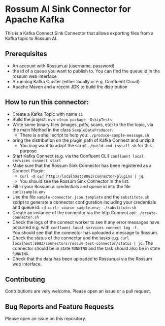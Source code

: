 # Rossum AI Sink Connector for Apache Kafka

This is a Kafka Connect Sink Connector that allows exporting files from a Kafka topic to Rossum AI.

## Prerequisites
* An account with Rossum.ai (username, password)
* the id of a queue you want to publish to. You can find the queue id in the rossum web interface
* A running Kafka Cluster (either locally or e.g. Confluent Cloud)
* Apache Maven and a recent JDK to build the distribution

## How to run this connector:
* Create a Kafka Topic with name `t1`
* Build the project: `mvn clean package -DskipTests`
* Write some binary files (images, pdfs, scans, etc) to the the topic, via the main Method in the class `SampleDataProducer`.
  * There is a shell script to help you: `./produce-sample-message.sh`
* bring the distribution on the plugin path of Kafka Connect and unzip it
  * You may want to adapt the script `./build-and-install.sh` for this purpose
* Start Kafka Connect (e.g. via the Confluent CLI) `confluent local services connect start`
* Make sure that the Rossum Sink Connector has been registered as a Connect Plugin:
    * `curl -X GET http://localhost:8083/connector-plugins | jq`. 
    * You should see the Rossum Sink Connector in the list.
* Fill in your Rossum.ai credentials and queue id into the file `curl/sample.env`
* Use the file `sample-connector.json.template` and the `substitute.sh` script to generate a
  connector configuration including your credentials and queue id: 
  `cd curl; source sample.env; ./substitute.sh`
* Create an instance of the connector via the http Connect api: 
  `./create-connector.sh`
* Check the logs of the connect worker to see if any error messages have occurred
  e.g. with `confluent local services connect log -f`.  
  You should see that the connector has uploaded a message to Rossum. 
* Check the status of the connector and the tasks
  e.g. `curl localhost:8083/connectors/rossum-test-connector/status | jq`. 
  The connector should be in state `RUNNING` and the task should also be in state `RUNNING`.
* Check that the data has been uploaded to Rossum.ai via the Rossum web interface.

## Contributing
Contributions are very welcome. Please open an issue or a pull request.

## Bug Reports and Feature Requests
Please open an issue on this repository. 